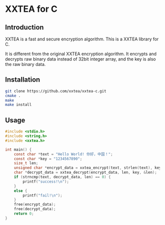# XXTEA for C

## Introduction

XXTEA is a fast and secure encryption algorithm. This is a XXTEA library for C.

It is different from the original XXTEA encryption algorithm. It encrypts and decrypts raw binary data instead of 32bit integer array, and the key is also the raw binary data.

## Installation

```sh
git clone https://github.com/xxtea/xxtea-c.git
cmake .
make
make install
```

## Usage

```c
#include <stdio.h>
#include <string.h>
#include <xxtea.h>

int main() {
    const char *text = "Hello World! 你好，中国！";
    const char *key = "1234567890";
    size_t len;
    unsigned char *encrypt_data = xxtea_encrypt(text, strlen(text), key, &len);
    char *decrypt_data = xxtea_decrypt(encrypt_data, len, key, &len);
    if (strncmp(text, decrypt_data, len) == 0) {
        printf("success!\n");
    }
    else {
        printf("fail!\n");
    }
    free(encrypt_data);
    free(decrypt_data);
    return 0;
}
```
